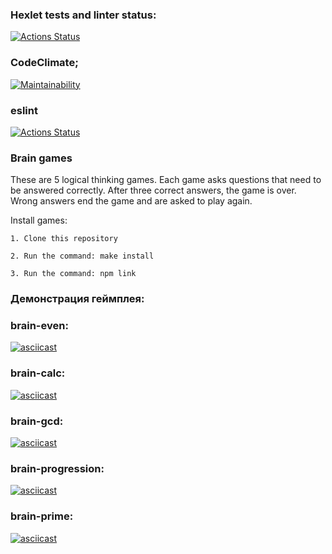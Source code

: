 ### Hexlet tests and linter status:
[![Actions Status](https://github.com/karmeowwoof/frontend-project-lvl1/workflows/hexlet-check/badge.svg)](https://github.com/karmeowwoof/frontend-project-lvl1/actions)
### CodeClimate;
[![Maintainability](https://api.codeclimate.com/v1/badges/50b0bd680e3a85eae2366b844f3d4621d4066d99625e8f6864ba099a543d1c27/maintainability)](https://codeclimate.com/github/codeclimate/codeclimate/maintainability)
### eslint 
[![Actions Status](https://github.com/karmeowwoof/frontend-project-lvl1/workflows/lint/badge.svg)](https://github.com/karmeowwoof/frontend-project-lvl1/actions)

### Brain games

These are 5 logical thinking games. Each game asks questions that need to be answered correctly. After three correct answers, the game is over. Wrong answers end the game and are asked to play again.

Install games:

    1. Clone this repository

    2. Run the command: make install

    3. Run the command: npm link


### Демонстрация геймплея:
### brain-even:
[![asciicast](https://asciinema.org/a/iVsENFYMBADOLVhaG43A4anIt.svg)](https://asciinema.org/a/iVsENFYMBADOLVhaG43A4anIt)
### brain-calc:
[![asciicast](https://asciinema.org/a/YKvaJ9XGoOF13V3cUYWtAsvKB.svg)](https://asciinema.org/a/YKvaJ9XGoOF13V3cUYWtAsvKB)
### brain-gcd:
[![asciicast](https://asciinema.org/a/e9TvjhL7h27Fy1ko18yDS3BUC.svg)](https://asciinema.org/a/e9TvjhL7h27Fy1ko18yDS3BUC)
### brain-progression:
[![asciicast](https://asciinema.org/a/lGcIYKV8OIpui38rapCuXogbs.svg)](https://asciinema.org/a/lGcIYKV8OIpui38rapCuXogbs)
### brain-prime:
[![asciicast](https://asciinema.org/a/0M2wsWzBkJIf0ineG6rNAFLyC.svg)](https://asciinema.org/a/0M2wsWzBkJIf0ineG6rNAFLyC)